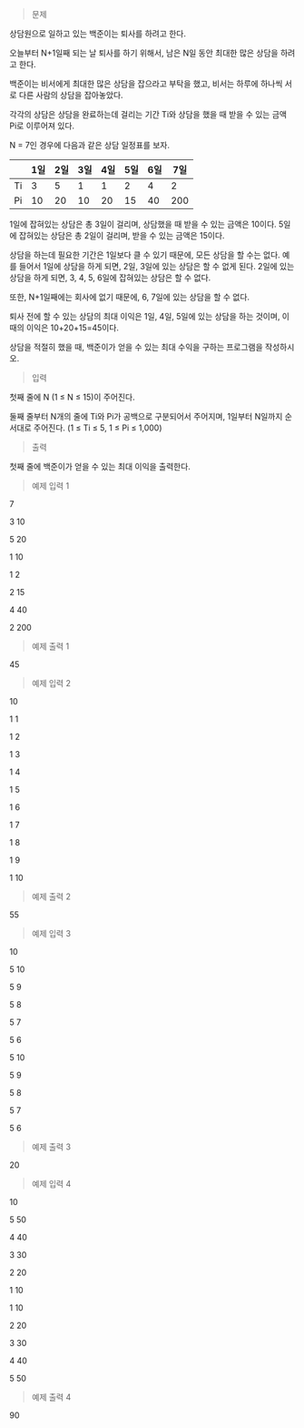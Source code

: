 > 문제

상담원으로 일하고 있는 백준이는 퇴사를 하려고 한다.

오늘부터 N+1일째 되는 날 퇴사를 하기 위해서, 남은 N일 동안 최대한 많은 상담을 하려고 한다.

백준이는 비서에게 최대한 많은 상담을 잡으라고 부탁을 했고, 비서는 하루에 하나씩 서로 다른 사람의 상담을 잡아놓았다.

각각의 상담은 상담을 완료하는데 걸리는 기간 Ti와 상담을 했을 때 받을 수 있는 금액 Pi로 이루어져 있다.

N = 7인 경우에 다음과 같은 상담 일정표를 보자.


|   |1일|	2일	|3일	|4일	|5일|	6일|	7일|
|---|---|---|---|---|---|---|---|
|Ti|	3	|5|	1|	1|	2|	4|	2|
|Pi|	10|	20|	10|	20|	15|	40|	200|



1일에 잡혀있는 상담은 총 3일이 걸리며, 상담했을 때 받을 수 있는 금액은 10이다. 5일에 잡혀있는 상담은 총 2일이 걸리며, 받을 수 있는 금액은 15이다.

상담을 하는데 필요한 기간은 1일보다 클 수 있기 때문에, 모든 상담을 할 수는 없다. 예를 들어서 1일에 상담을 하게 되면, 2일, 3일에 있는 상담은 할 수 없게 된다. 2일에 있는 상담을 하게 되면, 3, 4, 5, 6일에 잡혀있는 상담은 할 수 없다.

또한, N+1일째에는 회사에 없기 때문에, 6, 7일에 있는 상담을 할 수 없다.

퇴사 전에 할 수 있는 상담의 최대 이익은 1일, 4일, 5일에 있는 상담을 하는 것이며, 이때의 이익은 10+20+15=45이다.

상담을 적절히 했을 때, 백준이가 얻을 수 있는 최대 수익을 구하는 프로그램을 작성하시오.

> 입력

첫째 줄에 N (1 ≤ N ≤ 15)이 주어진다.

둘째 줄부터 N개의 줄에 Ti와 Pi가 공백으로 구분되어서 주어지며, 1일부터 N일까지 순서대로 주어진다. (1 ≤ Ti ≤ 5, 1 ≤ Pi ≤ 1,000)

> 출력

첫째 줄에 백준이가 얻을 수 있는 최대 이익을 출력한다.

> 예제 입력 1 

7

3 10

5 20

1 10

1 2

2 15

4 40

2 200

> 예제 출력 1 

45


> 예제 입력 2 

10

1 1

1 2

1 3

1 4

1 5

1 6

1 7

1 8

1 9

1 10

> 예제 출력 2 

55

> 예제 입력 3 

10

5 10

5 9

5 8

5 7

5 6

5 10

5 9

5 8

5 7

5 6

> 예제 출력 3 

20

> 예제 입력 4 

10

5 50

4 40

3 30

2 20

1 10

1 10

2 20

3 30

4 40

5 50

> 예제 출력 4 

90
